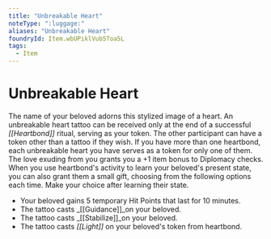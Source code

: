```yaml
---
title: "Unbreakable Heart"
noteType: ":luggage:"
aliases: "Unbreakable Heart"
foundryId: Item.wbUPiklVub5Toa5L
tags:
  - Item
---
```


# Unbreakable Heart

The name of your beloved adorns this stylized image of a heart. An unbreakable heart tattoo can be received only at the end of a successful _[[Heartbond]]_ ritual, serving as your token. The other participant can have a token other than a tattoo if they wish. If you have more than one heartbond, each unbreakable heart you have serves as a token for only one of them. The love exuding from you grants you a +1 item bonus to Diplomacy checks. When you use heartbond's activity to learn your beloved's present state, you can also grant them a small gift, choosing from the following options each time. Make your choice after learning their state.

*   Your beloved gains 5 temporary Hit Points that last for 10 minutes.
*   The tattoo casts _[[Guidance]]_on your beloved.
*   The tattoo casts _[[Stabilize]]_on your beloved.
*   The tattoo casts _[[Light]]_ on your beloved's token from heartbond.
